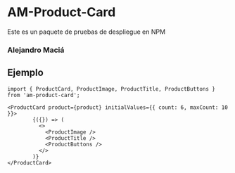 # AM-Product-Card

Este es un paquete de pruebas de despliegue en NPM

### Alejandro Maciá

## Ejemplo

```
import { ProductCard, ProductImage, ProductTitle, ProductButtons } from 'am-product-card';
```

```
<ProductCard product={product} initialValues={{ count: 6, maxCount: 10 }}>
        {({}) => (
          <>
            <ProductImage />
            <ProductTitle />
            <ProductButtons />
          </>
        )}
</ProductCard>
```
